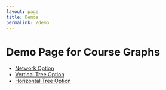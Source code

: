 ```yaml
---
layout: page
title: Demos
permalink: /demo
---
```

# Demo Page for Course Graphs
* [Network Option](./course-graphs/network-graph/index.html)
* [Vertical Tree Option](./course-graphs/sugiyama-layout-yurdaversion/index.html)
* [Horizontal Tree Option](./course-graphs/sugiyama-kpw/index.html)
